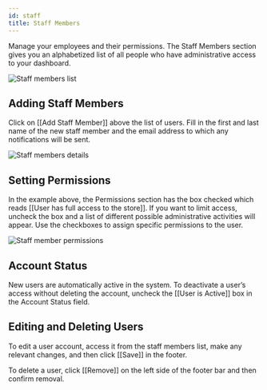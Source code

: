 ```yaml
---
id: staff
title: Staff Members
---
```


Manage your employees and their permissions. The Staff Members section gives you an alphabetized list of all people who have administrative access to your dashboard.

![Staff members list](assets/dashboard-config/12.png)


## Adding Staff Members

Click on [[Add&nbsp;Staff&nbsp;Member]] above the list of users. Fill in the first and last name of the new staff member and the email address to which any notifications will be sent.

![Staff members details](assets/dashboard-config/13.png)


## Setting Permissions

In the example above, the Permissions section has the box checked which reads [[User&nbsp;has&nbsp;full&nbsp;access&nbsp;to&nbsp;the&nbsp;store]]. If you want to limit access, uncheck the box and a list of different possible administrative activities will appear. Use the checkboxes to assign specific permissions to the user.

![Staff member permissions](assets/dashboard-config/14.png)


## Account Status

New users are automatically active in the system. To deactivate a user’s access without deleting the account, uncheck the [[User&nbsp;is&nbsp;Active]] box in the Account Status field.


## Editing and Deleting Users

To edit a user account, access it from the staff members list, make any relevant changes, and then click [[Save]] in the footer.

To delete a user, click [[Remove]] on the left side of the footer bar and then confirm removal.

